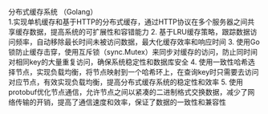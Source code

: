 分布式缓存系统   （Golang）                                                 	
1.实现单机缓存和基于HTTP的分布式缓存，通过HTTP协议在多个服务器之间共享缓存数据，提高系统的可扩展性和容错能力
2. 基于LRU缓存策略，跟踪数据访问频率，自动移除最长时间未被访问数据，最大化缓存效率和响应时间
3. 使用Go锁防止缓存击穿，使用互斥锁（sync.Mutex）来同步对缓存的访问，防止同时间对相同key的大量重复访问，确保系统稳定性和数据库安全
4. 使用一致性哈希选择节点，实现负载均衡，将节点映射到一个哈希环上，在查询key时只需要去访问对应节点，有效实现负载均衡，提高分布式缓存系统的稳定性和效率
5. 使用protobuf优化节点通信，允许节点之间以紧凑的二进制格式交换数据，减少了网络传输的开销，提高了通信速度和效率，保证了数据的一致性和兼容性
